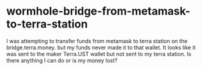 # wormhole-bridge-from-metamask-to-terra-station
I was attempting to transfer funds from metamask to terra station on the bridge.terra.money. but my funds never made it to that wallet. It looks like it was sent to the maker Terra.UST wallet but not sent to my terra station. Is there anything I can do or is my money lost?
